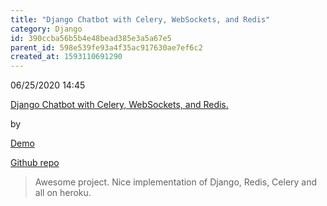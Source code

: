 ```yaml
---
title: "Django Chatbot with Celery, WebSockets, and Redis"
category: Django
id: 390ccba56b5b4e48bead385e3a5a67e5
parent_id: 598e539fe93a4f35ac917630ae7ef6c2
created_at: 1593110691290
---
```


06/25/2020 14:45		

[Django Chatbot with Celery, WebSockets, and Redis.](https://itnext.io/heroku-chatbot-with-celery-websockets-and-redis-340fcd160f06)

by 

[Demo](https://django-chat-bot.herokuapp.com/)

[Github repo](https://github.com/slyapustin/django-chatbot)

> Awesome project. Nice implementation of Django, Redis, Celery and all on heroku.
                